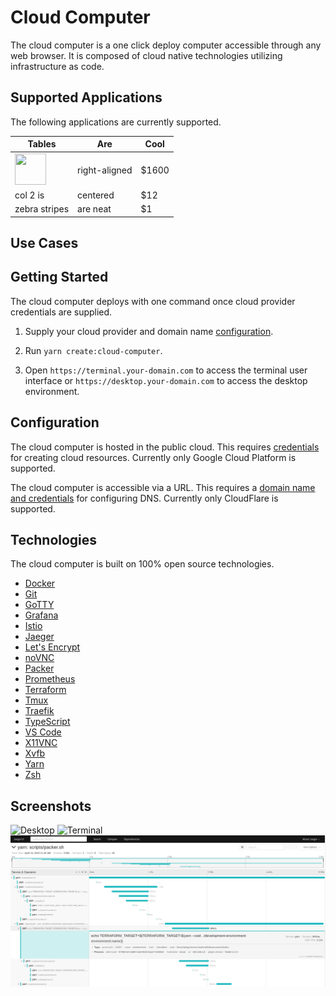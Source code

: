 # Cloud Computer

The cloud computer is a one click deploy computer accessible through any web browser. It is composed of cloud native technologies utilizing infrastructure as code.

## Supported Applications

The following applications are currently supported.

| Tables | Are | Cool |
| ------------- |-------------| -----|
| <img src="apps/launcher/src/icon-images/icon-blender.png" width="50" height="50" /> | right-aligned | $1600 |
| col 2 is | centered | $12 |
| zebra stripes | are neat | $1 |

## Use Cases

## Getting Started

The cloud computer deploys with one command once cloud provider credentials are supplied.

1. Supply your cloud provider and domain name [configuration](#configuration).

2. Run `yarn create:cloud-computer`.

3. Open `https://terminal.your-domain.com` to access the terminal user interface or `https://desktop.your-domain.com` to access the desktop environment.

## Configuration

The cloud computer is hosted in the public cloud. This requires [credentials](infrastructure/credentials/cloud-provider.json) for creating cloud resources. Currently only Google Cloud Platform is supported.

The cloud computer is accessible via a URL. This requires a [domain name and credentials](infrastructure/dns/scripts/environment.sh) for configuring DNS. Currently only CloudFlare is supported.

## Technologies

The cloud computer is built on 100% open source technologies.

- [Docker](https://github.com/docker/docker-ce)
- [Git](https://github.com/git/git)
- [GoTTY](https://github.com/yudai/gotty)
- [Grafana](https://github.com/grafana/grafana)
- [Istio](https://github.com/istio/istio)
- [Jaeger](https://github.com/jaegertracing/jaeger)
- [Let's Encrypt](https://github.com/letsencrypt)
- [noVNC](https://github.com/novnc/noVNC)
- [Packer](https://github.com/hashicorp/packer)
- [Prometheus](https://github.com/prometheus/prometheus)
- [Terraform](https://github.com/hashicorp/terraform)
- [Tmux](https://github.com/tmux/tmux)
- [Traefik](https://github.com/containous/traefik)
- [TypeScript](https://github.com/Microsoft/TypeScript)
- [VS Code](https://github.com/codercom/code-server)
- [X11VNC](https://github.com/LibVNC/x11vnc)
- [Xvfb](https://www.x.org/releases/X11R7.6/doc/man/man1/Xvfb.1.xhtml)
- [Yarn](https://github.com/cloud-computer/yarn)
- [Zsh](https://github.com/zsh-users/zsh)

## Screenshots

![Desktop](https://user-images.githubusercontent.com/1094600/56347945-c2dc7900-6208-11e9-8ed2-0bbff2fee6a8.png)
![Terminal](https://user-images.githubusercontent.com/1094600/56299607-b2c88900-6177-11e9-912b-40ea25d690e3.png)
![Jaeger](https://raw.githubusercontent.com/kawing-ho/kawing-ho.github.io/master/assets/images/startup-yarn-2.png)
